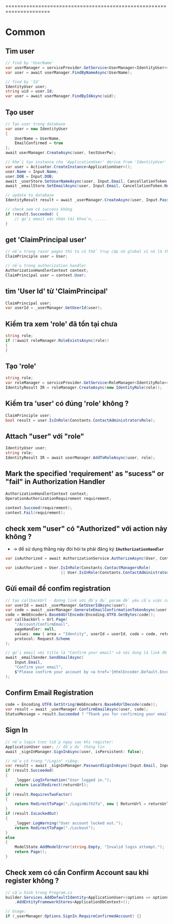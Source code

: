 =====================================================================
# Common

## Tìm user 
```cs
// find by 'UserName'
var userManager = serviceProvider.GetService<UserManager<IdentityUser>>();
var user = await userManager.FindByNameAsync(UserName);

// find by 'Id'
IdentityUser user;
string uid = user.Id;
var user = await userManager.FindByIdAsync(uid);
```

## Tạo user
```cs
// Tạo user trong database
var user = new IdentityUser
{
    UserName = UserName,
    EmailConfirmed = true
};
await userManager.CreateAsync(user, testUserPw);

// khởi tạo instance cho 'ApplicationUser' derive from 'IdentityUser'
var user = Activator.CreateInstance<ApplicationUser>();
user.Name = Input.Name;
user.DOB = Input.DOB;
await _userStore.SetUserNameAsync(user, Input.Email, CancellationToken.None);
await _emailStore.SetEmailAsync(user, Input.Email, CancellationToken.None);

// update to database
IdentityResult result = await _userManager.CreateAsync(user, Input.Password); 

// check xem có success không
if (result.Succeeded) {
    // gửi email xác nhận tài khoản, .....
}
```

## get 'ClaimPrincipal user'
```cs
// nếu trong razor pages thì ta có thể truy cập nó global vì nó là thuộc tính của "PageModel"
ClaimPrinciple user = User;

// nếu trong authorization handler
AuthorizationHandlerContext context;
ClaimPrincipal user = context.User;
```

## tìm 'User Id' từ 'ClaimPrincipal'
```cs
ClaimPrincipal user;
var userId = _userManager.GetUserId(user);
```

## Kiểm tra xem 'role' đã tồn tại chưa
```cs
string role;
if (!await roleManager.RoleExistsAsync(role))
{
}
```

## Tạo 'role'
```cs
string role;
var roleManager = serviceProvider.GetService<RoleManager<IdentityRole>>();
IdentityResult IR = roleManager.CreateAsync(new IdentityRole(role));
```

## Kiểm tra 'user' có đúng 'role' không ?
```cs
ClaimPrinciple user;
bool result = user.IsInRole(Constants.ContactAdministratorsRole);
```

## Attach "user" với "role"
```cs
IdentityUser user;
string role;
IdentityResult IR = await userManager.AddToRoleAsync(user, role);
```

## Mark the specified 'requirement' as "sucess" or "fail" in Authorization Handler
```cs
AuthorizationHandlerContext context;
OperationAuthorizationRequirement requirement;

context.Succeed(requirement);
context.Fail(requirement);
```

## check xem "user" có "Authorized" với action này không ?
* -> để sử dụng thằng này đòi hỏi ta phải đăng ký **`IAuthorizationHandler`**
```cs
var isAuthorized = await AuthorizationService.AuthorizeAsync(User, Contact, ContactOperations.Create);

var isAuthorized = User.IsInRole(Constants.ContactManagersRole) 
                        || User.IsInRole(Constants.ContactAdministratorsRole);
```

## Gửi email để confim registration
```cs
// tạo callbackUrl - đường link với đầy đủ param để yêu cầu việc confirm registration
var userId = await _userManager.GetUserIdAsync(user);
var code = await _userManager.GenerateEmailConfirmationTokenAsync(user);
code = WebEncoders.Base64UrlEncode(Encoding.UTF8.GetBytes(code));
var callbackUrl = Url.Page(
    "/Account/ConfirmEmail",
    pageHandler: null,
    values: new { area = "Identity", userId = userId, code = code, returnUrl = returnUrl },
    protocol: Request.Scheme
);

// gửi email với title là "Confirm your email" và nội dung là link để 
await _emailSender.SendEmailAsync(
    Input.Email, 
    "Confirm your email",
    $"Please confirm your account by <a href='{HtmlEncoder.Default.Encode(callbackUrl)}'>clicking here</a>."
);
```

## Confirm Email Registration
```cs
code = Encoding.UTF8.GetString(WebEncoders.Base64UrlDecode(code));
var result = await _userManager.ConfirmEmailAsync(user, code);
StatusMessage = result.Succeeded ? "Thank you for confirming your email." : "Error confirming your email.";
```

## Sign In
```cs
// nếu login trực tiếp ngay sau khi register:
ApplicationUser user; // đầy đủ thông tin
await _signInManager.SignInAsync(user, isPersistent: false);

// nếu có trang "/Login" riêng:
var result = await _signInManager.PasswordSignInAsync(Input.Email, Input.Password, Input.RememberMe, lockoutOnFailure: false);
if (result.Succeeded)
{
    _logger.LogInformation("User logged in.");
    return LocalRedirect(returnUrl);
}
if (result.RequiresTwoFactor)
{
    return RedirectToPage("./LoginWith2fa", new { ReturnUrl = returnUrl, RememberMe = Input.RememberMe });
}
if (result.IsLockedOut)
{
    _logger.LogWarning("User account locked out.");
    return RedirectToPage("./Lockout");
}
else
{
    ModelState.AddModelError(string.Empty, "Invalid login attempt.");
    return Page();
}
```

## Check xem có cần Confirm Account sau khi register không ?
```cs
// cấu hình trong Program.cs
builder.Services.AddDefaultIdentity<ApplicationUser>(options => options.SignIn.RequireConfirmedAccount = true)
    .AddEntityFrameworkStores<ApplicationDbContext>();

// Usage:
if (_userManager.Options.SignIn.RequireConfirmedAccount) {}
```

